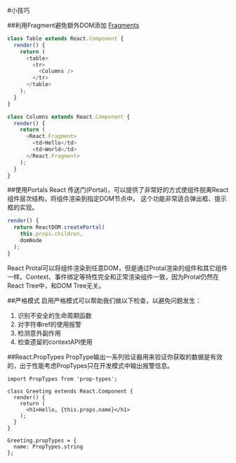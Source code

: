 #小技巧

##利用Fragment避免额外DOM添加
[Fragments](https://reactjs.org/docs/fragments.html)
``` JavaScript
class Table extends React.Component {
  render() {
    return (
      <table>
        <tr>
          <Columns />
        </tr>
      </table>
    );
  }
}

class Columns extends React.Component {
  render() {
    return (
      <React.Fragment>
        <td>Hello</td>
        <td>World</td>
      </React.Fragment>
    );
  }
}
```

##使用Portals
React 传送门(Portal)，可以提供了非常好的方式使组件脱离React组件层次结构，将组件渲染到指定DOM节点中。
这个功能非常适合弹出框、提示框的实现。
``` JavaScript
render() {
  return ReactDOM.createPortal(
    this.props.children,
    domNode
  );
}
```

React Protal可以将组件渲染到任意DOM，但是通过Protal渲染的组件和其它组件一样。Context、事件绑定等特性完全和正常渲染组件一致，因为Protal仍然在React Tree中，和DOM Tree无关。


##严格模式
启用严格模式可以帮助我们做以下检查，以避免问题发生：
1. 识别不安全的生命周期函数
2. 对字符串ref的使用报警
3. 检测意外副作用
4. 检查遗留的contextAPI使用


##React.PropTypes
PropType输出一系列验证器用来验证你获取的数据是有效的，出于性能考虑PropTypes只在开发模式中输出报警信息。
``` JSX
import PropTypes from 'prop-types';

class Greeting extends React.Component {
  render() {
    return (
      <h1>Hello, {this.props.name}</h1>
    );
  }
}

Greeting.propTypes = {
  name: PropTypes.string
};
```